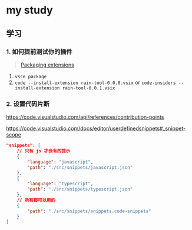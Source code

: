 # my study

## 学习

### 1. 如何提前测试你的插件

> [Packaging extensions](https://code.visualstudio.com/api/working-with-extensions/publishing-extension#packaging-extensions)

1. `vsce package`
2. `code --install-extension rain-tool-0.0.8.vsix` or `code-insiders --install-extension rain-tool-0.0.1.vsix`

###  2. 设置代码片断

<https://code.visualstudio.com/api/references/contribution-points>

<https://code.visualstudio.com/docs/editor/userdefinedsnippets#_snippet-scope>

```json
"snippets": [
    // 只有 js 才会有的提示
    {
        "language": "javascript",
        "path": "./src/snippets/javascript.json"
    },
    {
        "language": "typescript",
        "path": "./src/snippets/typescript.json"
    },
    // 所有都可以用的
    {
        "path": "./src/snippets/snippets.code-snippets"
    }
]
```
